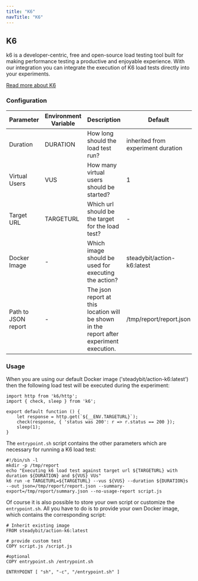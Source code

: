 ```yaml
---
title: "K6"
navTitle: "K6"
---
```


## K6

k6 is a developer-centric, free and open-source load testing tool built for making performance testing a productive and enjoyable experience.
With our integration you can integrate the execution of K6 load tests directly into your experiments.

[Read more about K6](https://k6.io/docs/)

### Configuration

| Parameter   | Environment Variable   |      Description      | Default | Required |
|----------|-------------|-------------|-------------|-------------|
| Duration | DURATION | How long should the load test run? | inherited from experiment duration | no |
| Virtual Users | VUS | How many virtual users should be started? | 1 | yes |
| Target URL | TARGETURL | Which url should be the target for the load test? | - | yes |
| Docker Image | - |  Which image should be used for executing the action? |steadybit/action-k6:latest | yes |
| Path to JSON report | - | The json report at this location will be shown in the report after experiment execution. | /tmp/report/report.json | no |

### Usage

When you are using our default Docker image ('steadybit/action-k6:latest') then the following load test will be executed during the experiment:

```
import http from 'k6/http';
import { check, sleep } from 'k6';

export default function () {
    let response = http.get(`${__ENV.TARGETURL}`);
    check(response, { 'status was 200': r => r.status == 200 });
    sleep(1);
}
```

The `entrypoint.sh` script contains the other parameters which are necessary for running a K6 load test:

```
#!/bin/sh -l
mkdir -p /tmp/report
echo "Executing k6 load test against target url ${TARGETURL} with duration ${DURATION} and ${VUS} VUs"
k6 run -e TARGETURL=${TARGETURL} --vus ${VUS} --duration ${DURATION}s --out json=/tmp/report/report.json --summary-export=/tmp/report/summary.json --no-usage-report script.js
```

Of course it is also possible to store your own script or customize the `entrypoint.sh`. All you have to do is to provide your own Docker image, which contains the corresponding script:

```
# Inherit existing image
FROM steadybit/action-k6:latest

# provide custom test
COPY script.js /script.js

#optional
COPY entrypoint.sh /entrypoint.sh

ENTRYPOINT [ "sh", "-c", "/entrypoint.sh" ]
```
